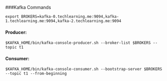 ###Kafka Commands


    export BROKERS=kafka-0.techlearning.me:9094,kafka-1.techlearning.me:9094,kafka-2.techlearning.me:9094

#### Producer:
    $KAFKA_HOME/bin/kafka-console-producer.sh --broker-list $BROKERS --topic t1

#### Consumer:
    $KAFKA_HOME/bin/kafka-console-consumer.sh --bootstrap-server $BROKERS --topic t1 --from-beginning

